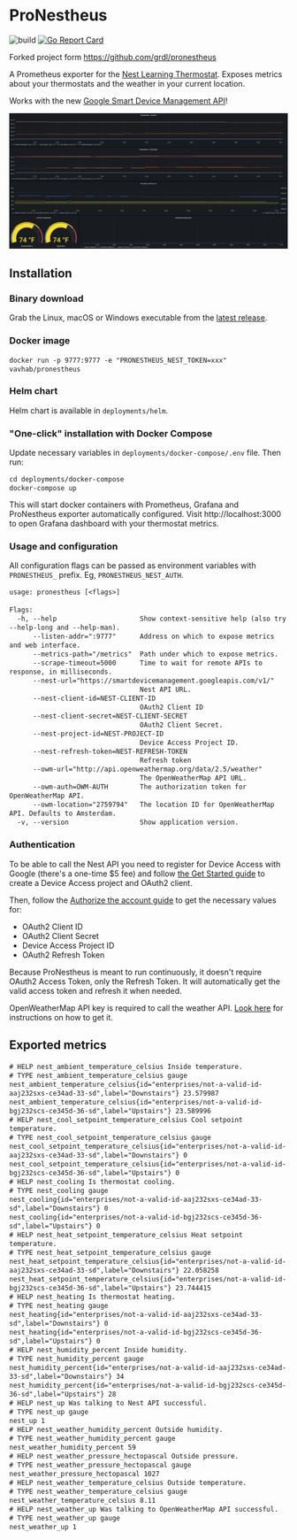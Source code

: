# ProNestheus

![build](https://github.com/vvarga007/pronestheus/workflows/build/badge.svg)
[![Go Report Card](https://goreportcard.com/badge/github.com/vvarga007/pronestheus)](https://goreportcard.com/report/github.com/vvarga007/pronestheus)

Forked project form https://github.com/grdl/pronestheus

A Prometheus exporter for the [Nest Learning Thermostat](https://nest.com/). Exposes metrics about your thermostats and the weather in your current location.

Works with the new [Google Smart Device Management API](https://developers.google.com/nest/device-access)!

![dashboard](docs/dashboard.png)

## Installation

### Binary download

Grab the Linux, macOS or Windows executable from the [latest release](https://github.com/vvarga007/pronestheus/releases/latest).

### Docker image

```
docker run -p 9777:9777 -e "PRONESTHEUS_NEST_TOKEN=xxx" vavhab/pronestheus
```

### Helm chart

Helm chart is available in `deployments/helm`.

### "One-click" installation with Docker Compose

Update necessary variables in `deployments/docker-compose/.env` file. Then run:
```
cd deployments/docker-compose
docker-compose up
```

This will start docker containers with Prometheus, Grafana and ProNestheus exporter automatically configured. Visit http://localhost:3000 to open Grafana dashboard with your thermostat metrics.


### Usage and configuration

All configuration flags can be passed as environment variables with `PRONESTHEUS_` prefix. Eg, `PRONESTHEUS_NEST_AUTH`.

```
usage: pronestheus [<flags>]

Flags:
  -h, --help                     Show context-sensitive help (also try --help-long and --help-man).
      --listen-addr=":9777"      Address on which to expose metrics and web interface.
      --metrics-path="/metrics"  Path under which to expose metrics.
      --scrape-timeout=5000      Time to wait for remote APIs to response, in milliseconds.
      --nest-url="https://smartdevicemanagement.googleapis.com/v1/"  
                                 Nest API URL.
      --nest-client-id=NEST-CLIENT-ID  
                                 OAuth2 Client ID
      --nest-client-secret=NEST-CLIENT-SECRET  
                                 OAuth2 Client Secret.
      --nest-project-id=NEST-PROJECT-ID  
                                 Device Access Project ID.
      --nest-refresh-token=NEST-REFRESH-TOKEN  
                                 Refresh token
      --owm-url="http://api.openweathermap.org/data/2.5/weather"  
                                 The OpenWeatherMap API URL.
      --owm-auth=OWM-AUTH        The authorization token for OpenWeatherMap API.
      --owm-location="2759794"   The location ID for OpenWeatherMap API. Defaults to Amsterdam.
  -v, --version                  Show application version.

```


### Authentication

To be able to call the Nest API you need to register for Device Access with Google (there's a one-time $5 fee) and follow [the Get Started guide](https://developers.google.com/nest/device-access/get-started) to create a Device Access project and OAuth2 client.

Then, follow the [Authorize the account guide](https://developers.google.com/nest/device-access/authorize) to get the necessary values for:
* OAuth2 Client ID
* OAuth2 Client Secret
* Device Access Project ID
* OAuth2 Refresh Token

Because ProNestheus is meant to run continuously, it doesn't require OAuth2 Access Token, only the Refresh Token. It will automatically get the valid access token and refresh it when needed.


OpenWeatherMap API key is required to call the weather API. [Look here](https://openweathermap.org/appid) for instructions on how to get it.


## Exported metrics

```
# HELP nest_ambient_temperature_celsius Inside temperature.
# TYPE nest_ambient_temperature_celsius gauge
nest_ambient_temperature_celsius{id="enterprises/not-a-valid-id-aaj232sxs-ce34ad-33-sd",label="Downstairs"} 23.579987
nest_ambient_temperature_celsius{id="enterprises/not-a-valid-id-bgj232scs-ce345d-36-sd",label="Upstairs"} 23.589996
# HELP nest_cool_setpoint_temperature_celsius Cool setpoint temperature.
# TYPE nest_cool_setpoint_temperature_celsius gauge
nest_cool_setpoint_temperature_celsius{id="enterprises/not-a-valid-id-aaj232sxs-ce34ad-33-sd",label="Downstairs"} 0
nest_cool_setpoint_temperature_celsius{id="enterprises/not-a-valid-id-bgj232scs-ce345d-36-sd",label="Upstairs"} 0
# HELP nest_cooling Is thermostat cooling.
# TYPE nest_cooling gauge
nest_cooling{id="enterprises/not-a-valid-id-aaj232sxs-ce34ad-33-sd",label="Downstairs"} 0
nest_cooling{id="enterprises/not-a-valid-id-bgj232scs-ce345d-36-sd",label="Upstairs"} 0
# HELP nest_heat_setpoint_temperature_celsius Heat setpoint temperature.
# TYPE nest_heat_setpoint_temperature_celsius gauge
nest_heat_setpoint_temperature_celsius{id="enterprises/not-a-valid-id-aaj232sxs-ce34ad-33-sd",label="Downstairs"} 22.058258
nest_heat_setpoint_temperature_celsius{id="enterprises/not-a-valid-id-bgj232scs-ce345d-36-sd",label="Upstairs"} 23.744415
# HELP nest_heating Is thermostat heating.
# TYPE nest_heating gauge
nest_heating{id="enterprises/not-a-valid-id-aaj232sxs-ce34ad-33-sd",label="Downstairs"} 0
nest_heating{id="enterprises/not-a-valid-id-bgj232scs-ce345d-36-sd",label="Upstairs"} 0
# HELP nest_humidity_percent Inside humidity.
# TYPE nest_humidity_percent gauge
nest_humidity_percent{id="enterprises/not-a-valid-id-aaj232sxs-ce34ad-33-sd",label="Downstairs"} 34
nest_humidity_percent{id="enterprises/not-a-valid-id-bgj232scs-ce345d-36-sd",label="Upstairs"} 28
# HELP nest_up Was talking to Nest API successful.
# TYPE nest_up gauge
nest_up 1
# HELP nest_weather_humidity_percent Outside humidity.
# TYPE nest_weather_humidity_percent gauge
nest_weather_humidity_percent 59
# HELP nest_weather_pressure_hectopascal Outside pressure.
# TYPE nest_weather_pressure_hectopascal gauge
nest_weather_pressure_hectopascal 1027
# HELP nest_weather_temperature_celsius Outside temperature.
# TYPE nest_weather_temperature_celsius gauge
nest_weather_temperature_celsius 8.11
# HELP nest_weather_up Was talking to OpenWeatherMap API successful.
# TYPE nest_weather_up gauge
nest_weather_up 1
```
